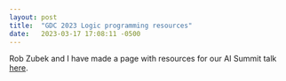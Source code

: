 ```yaml
---
layout: post
title:  "GDC 2023 Logic programming resources"
date:   2023-03-17 17:08:11 -0500
---
```

Rob Zubek and I have made a page with resources for our AI Summit talk <a href="https://ianhorswill.github.io/game-resources">here</a>.